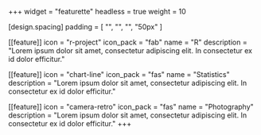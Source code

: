 +++
widget = "featurette"
headless = true
weight = 10

[design.spacing]
  padding = [ "", "", "", "50px" ]

[[feature]]
icon = "r-project"
icon_pack = "fab"
name = "R"
description = "Lorem ipsum dolor sit amet, consectetur adipiscing elit. In consectetur ex id dolor efficitur."

[[feature]]
icon = "chart-line"
icon_pack = "fas"
name = "Statistics"
description = "Lorem ipsum dolor sit amet, consectetur adipiscing elit. In consectetur ex id dolor efficitur."

[[feature]]
icon = "camera-retro"
icon_pack = "fas"
name = "Photography"
description = "Lorem ipsum dolor sit amet, consectetur adipiscing elit. In consectetur ex id dolor efficitur."
+++
